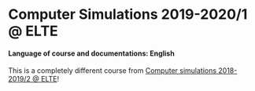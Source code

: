 # Computer Simulations 2019-2020/1 @ ELTE
#### Language of course and documentations: English

This is a completely different course from [Computer simulations 2018-2019/2 @ ELTE](https://github.com/masterdesky/ELTE-comp-sim-2019)!
